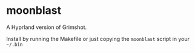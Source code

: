 # moonblast

A Hyprland version of Grimshot.

Install by running the Makefile or just copying the `moonblast` script in your
`~/.bin`
